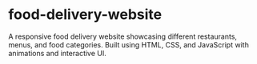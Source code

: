# food-delivery-website
A responsive food delivery website showcasing different restaurants, menus, and food categories. Built using HTML, CSS, and JavaScript with animations and interactive UI.
